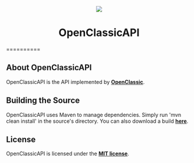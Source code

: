 <center><img src="http://i.imgur.com/OPmKV.png" /></center>
<b><center><h1>OpenClassicAPI</h></center></b>
==========



<b>About OpenClassicAPI</b>
--------

OpenClassicAPI is the API implemented by <b>[OpenClassic](http://github.com/OpenClassic/OpenClassic/)</b>.


<b>Building the Source</b>
--------

OpenClassicAPI uses Maven to manage dependencies. Simply run 'mvn clean install' in the source's directory.
You can also download a build <b>[here](http://build.spacehq.org/browse/OPENCLASSICAPI-MAIN)</b>.


<b>License</b>
---------

OpenClassicAPI is licensed under the <b>[MIT license](http://www.opensource.org/licenses/mit-license.html)</b>.
